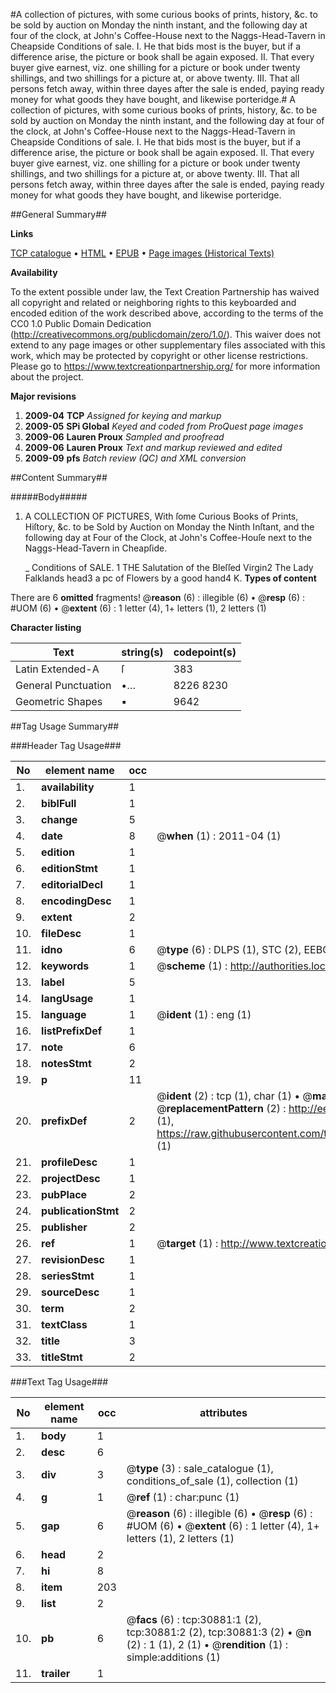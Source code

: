 #A collection of pictures, with some curious books of prints, history, &c. to be sold by auction on Monday the ninth instant, and the following day at four of the clock, at John's Coffee-House next to the Naggs-Head-Tavern in Cheapside Conditions of sale. I. He that bids most is the buyer, but if a difference arise, the picture or book shall be again exposed. II. That every buyer give earnest, viz. one shilling for a picture or book under twenty shillings, and two shillings for a picture at, or above twenty. III. That all persons fetch away, within three dayes after the sale is ended, paying ready money for what goods they have bought, and likewise porteridge.#
A collection of pictures, with some curious books of prints, history, &c. to be sold by auction on Monday the ninth instant, and the following day at four of the clock, at John's Coffee-House next to the Naggs-Head-Tavern in Cheapside Conditions of sale. I. He that bids most is the buyer, but if a difference arise, the picture or book shall be again exposed. II. That every buyer give earnest, viz. one shilling for a picture or book under twenty shillings, and two shillings for a picture at, or above twenty. III. That all persons fetch away, within three dayes after the sale is ended, paying ready money for what goods they have bought, and likewise porteridge.

##General Summary##

**Links**

[TCP catalogue](http://www.ota.ox.ac.uk/tcp/)  • 
[HTML](http://tei.it.ox.ac.uk/tcp/Texts-HTML/free/A33/A33846.html)  • 
[EPUB](http://tei.it.ox.ac.uk/tcp/Texts-EPUB/free/A33/A33846.epub) • 
[Page images (Historical Texts)](https://historicaltexts.jisc.ac.uk/eebo-99826478e)

**Availability**

To the extent possible under law, the Text Creation Partnership has waived all copyright and related or neighboring rights to this keyboarded and encoded edition of the work described above, according to the terms of the CC0 1.0 Public Domain Dedication (http://creativecommons.org/publicdomain/zero/1.0/). This waiver does not extend to any page images or other supplementary files associated with this work, which may be protected by copyright or other license restrictions. Please go to https://www.textcreationpartnership.org/ for more information about the project.

**Major revisions**

1. __2009-04__ __TCP__ *Assigned for keying and markup*
1. __2009-05__ __SPi Global__ *Keyed and coded from ProQuest page images*
1. __2009-06__ __Lauren Proux__ *Sampled and proofread*
1. __2009-06__ __Lauren Proux__ *Text and markup reviewed and edited*
1. __2009-09__ __pfs__ *Batch review (QC) and XML conversion*

##Content Summary##

#####Body#####

1. A COLLECTION OF PICTURES, With ſome Curious Books of Prints, Hiſtory, &c. to be Sold by Auction on Monday the Ninth Inſtant, and the following day at Four of the Clock, at John's Coffee-Houſe next to the Naggs-Head-Tavern in Cheapſide.

    _ Conditions of SALE.
1 THE Salutation of the Bleſſed Virgin2 The Lady Falklands head3 a pc of Flowers by a good hand4 K. 
**Types of content**


There are 6 **omitted** fragments! 
 @__reason__ (6) : illegible (6)  •  @__resp__ (6) : #UOM (6)  •  @__extent__ (6) : 1 letter (4), 1+ letters (1), 2 letters (1)

**Character listing**


|Text|string(s)|codepoint(s)|
|---|---|---|
|Latin Extended-A|ſ|383|
|General Punctuation|•…|8226 8230|
|Geometric Shapes|▪|9642|

##Tag Usage Summary##

###Header Tag Usage###

|No|element name|occ|attributes|
|---|---|---|---|
|1.|__availability__|1||
|2.|__biblFull__|1||
|3.|__change__|5||
|4.|__date__|8| @__when__ (1) : 2011-04 (1)|
|5.|__edition__|1||
|6.|__editionStmt__|1||
|7.|__editorialDecl__|1||
|8.|__encodingDesc__|1||
|9.|__extent__|2||
|10.|__fileDesc__|1||
|11.|__idno__|6| @__type__ (6) : DLPS (1), STC (2), EEBO-CITATION (1), PROQUEST (1), VID (1)|
|12.|__keywords__|1| @__scheme__ (1) : http://authorities.loc.gov/ (1)|
|13.|__label__|5||
|14.|__langUsage__|1||
|15.|__language__|1| @__ident__ (1) : eng (1)|
|16.|__listPrefixDef__|1||
|17.|__note__|6||
|18.|__notesStmt__|2||
|19.|__p__|11||
|20.|__prefixDef__|2| @__ident__ (2) : tcp (1), char (1)  •  @__matchPattern__ (2) : ([0-9\-]+):([0-9IVX]+) (1), (.+) (1)  •  @__replacementPattern__ (2) : http://eebo.chadwyck.com/downloadtiff?vid=$1&page=$2 (1), https://raw.githubusercontent.com/textcreationpartnership/Texts/master/tcpchars.xml#$1 (1)|
|21.|__profileDesc__|1||
|22.|__projectDesc__|1||
|23.|__pubPlace__|2||
|24.|__publicationStmt__|2||
|25.|__publisher__|2||
|26.|__ref__|1| @__target__ (1) : http://www.textcreationpartnership.org/docs/. (1)|
|27.|__revisionDesc__|1||
|28.|__seriesStmt__|1||
|29.|__sourceDesc__|1||
|30.|__term__|2||
|31.|__textClass__|1||
|32.|__title__|3||
|33.|__titleStmt__|2||


###Text Tag Usage###

|No|element name|occ|attributes|
|---|---|---|---|
|1.|__body__|1||
|2.|__desc__|6||
|3.|__div__|3| @__type__ (3) : sale_catalogue (1), conditions_of_sale (1), collection (1)|
|4.|__g__|1| @__ref__ (1) : char:punc (1)|
|5.|__gap__|6| @__reason__ (6) : illegible (6)  •  @__resp__ (6) : #UOM (6)  •  @__extent__ (6) : 1 letter (4), 1+ letters (1), 2 letters (1)|
|6.|__head__|2||
|7.|__hi__|8||
|8.|__item__|203||
|9.|__list__|2||
|10.|__pb__|6| @__facs__ (6) : tcp:30881:1 (2), tcp:30881:2 (2), tcp:30881:3 (2)  •  @__n__ (2) : 1 (1), 2 (1)  •  @__rendition__ (1) : simple:additions (1)|
|11.|__trailer__|1||
